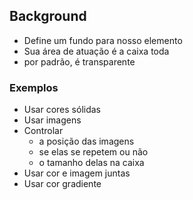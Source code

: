 ## Background

- Define um fundo para nosso elemento
- Sua área de atuação é a caixa toda
- por padrão, é transparente

### Exemplos

- Usar cores sólidas
- Usar imagens
- Controlar
    - a posição das imagens
    - se elas se repetem ou não
    - o tamanho delas na caixa
- Usar cor e imagem juntas
- Usar cor gradiente